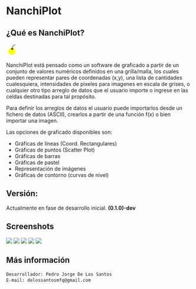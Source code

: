 # NanchiPlot

## ¿Qué es NanchiPlot?

![](nanchi/img/nanchi_logo.png)

NanchiPlot está pensado como un software de graficado a partir de un conjunto de valores numéricos definidos 
en una grilla/malla, los cuales pueden representar pares de coordenadas (x,y), una lista de cantidades 
cualesquiera, intensidades de pixeles para imagenes en escala de grises, o cualquier otro tipo arreglo de datos que 
el usuario importe o ingrese en las celdas destinadas para tal propósito.

Para definir los arreglos de datos el usuario puede importarlos desde un fichero de datos (ASCII), crearlos 
a partir de una función f(x) o bien importar una imagen.

Las opciones de graficado disponibles son:

* Gráficas de líneas (Coord. Rectangulares)
* Gráficas de puntos (Scatter Plot)
* Gráficas de barras
* Gráficas de pastel
* Representación de imágenes
* Gráficas de contorno (curvas de nivel)


## Versión:
 
Actualmente en fase de desarrollo inicial. **(0.1.0)-dev**

## Screenshots

![](docs\source\_contents\img\screen_01.png)
![](docs\source\_contents\img\screen_02.png)
![](docs\source\_contents\img\screen_03.png)
![](docs\source\_contents\img\screen_04.png)
![](docs\source\_contents\img\screen_05.png)


## Más información

```
Desarrollador: Pedro Jorge De Los Santos
E-mail: delossantosmfq@gmail.com
```
